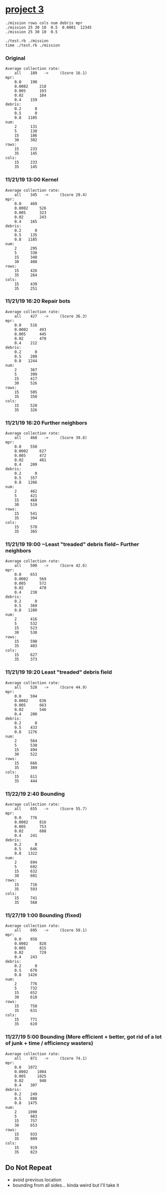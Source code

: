 # [project 3](https://maryash.github.io/135/projects/project_03.html)

```
./mission rows cols num debris mpr
./mission 25 30 10  0.5  0.0001  12345 
./mission 25 30 10  0.5
```

```
./test.rb ./mission
time ./test.rb ./mission
```

### Original 
```
Average collection rate:
	all	   189 	 -> 	(Score 16.1)
mpr:
	0.0	   190
	0.0002	   218
	0.005	   193
	0.02	   184
	0.4	   159
debris:
	0.2	     0
	0.5	     0
	0.8	  1105
num:
	2	   131
	5	   138
	15	   186
	30	   302
rows:
	15	   233
	35	   145
cols:
	15	   233
	35	   145
```

### 11/21/19 13:00 Kernel
```
Average collection rate:
	all	   345 	 -> 	(Score 29.4)
mpr:
	0.0	   469 
	0.0002	   526 
	0.005	   323 
	0.02	   243 
	0.4	   165 
debris:
	0.2	     0 
	0.5	   135 
	0.8	  1185 
num:
	2	   295 
	5	   330 
	15	   348 
	30	   408 
rows:
	15	   426 
	35	   264 
cols:
	15	   439 
	35	   251 
```

### 11/21/19 16:20 Repair bots 
```
Average collection rate:
	all	   427 	 -> 	(Score 36.3)
mpr:
	0.0	   516 
	0.0002	   493 
	0.005	   445 
	0.02	   470 
	0.4	   212 
debris:
	0.2	     0 
	0.5	   288 
	0.8	  1244 
num:
	2	   367 
	5	   399 
	15	   417 
	30	   526 
rows:
	15	   505 
	35	   350 
cols:
	15	   528 
	35	   326 
```

### 11/21/19 16:20 Further neighbors
```
Average collection rate:
	all	   468 	 -> 	(Score 39.8)
mpr:
	0.0	   550 
	0.0002	   627 
	0.005	   472 
	0.02	   481 
	0.4	   209 
debris:
	0.2	     0 
	0.5	   357 
	0.8	  1266 
num:
	2	   462 
	5	   421 
	15	   468 
	30	   519 
rows:
	15	   541 
	35	   394 
cols:
	15	   570 
	35	   365 
```

### 11/21/19 19:00 ~Least "treaded" debris field~ Further neighbors
```
Average collection rate:
	all	   500 	 -> 	(Score 42.6)
mpr:
	0.0	   653 
	0.0002	   569 
	0.005	   572 
	0.02	   470 
	0.4	   238 
debris:
	0.2	     0 
	0.5	   369 
	0.8	  1280 
num:
	2	   416 
	5	   532 
	15	   523 
	30	   530 
rows:
	15	   598 
	35	   403 
cols:
	15	   627 
	35	   373 
```


### 11/21/19 19:20 Least "treaded" debris field
```
Average collection rate:
	all	   528 	 -> 	(Score 44.9)
mpr:
	0.0	   594 
	0.0002	   636 
	0.005	   663 
	0.02	   546 
	0.4	   200 
debris:
	0.2	     0 
	0.5	   433 
	0.8	  1276 
num:
	2	   564 
	5	   530 
	15	   494 
	30	   522 
rows:
	15	   666 
	35	   389 
cols:
	15	   611 
	35	   444 
```

### 11/22/19 2:40 Bounding
```
Average collection rate:
	all	   655 	 -> 	(Score 55.7)
mpr:
	0.0	   776 
	0.0002	   816 
	0.005	   753 
	0.02	   688 
	0.4	   241 
debris:
	0.2	     0 
	0.5	   646 
	0.8	  1322 
num:
	2	   694 
	5	   692 
	15	   632 
	30	   601 
rows:
	15	   716 
	35	   593 
cols:
	15	   741 
	35	   568 
```

### 11/27/19 1:00 Bounding (fixed)
```
Average collection rate:
	all	   695 	 -> 	(Score 59.1)
mpr:
	0.0	   858
	0.0002	   828
	0.005	   815
	0.02	   729
	0.4	   243
debris:
	0.2	     0
	0.5	   670
	0.8	  1426
num:
	2	   776
	5	   732
	15	   652
	30	   618
rows:
	15	   758
	35	   631
cols:
	15	   771
	35	   619
```

### 11/27/19 5:00 Bounding (More efficient + better, got rid of a lot of junk + time / efficiency wasters)
```
Average collection rate:
	all	   871 	 -> 	(Score 74.1)
mpr:
	0.0	  1072 
	0.0002	  1004 
	0.005	  1025 
	0.02	   948 
	0.4	   307 
debris:
	0.2	   249 
	0.5	   888 
	0.8	  1475 
num:
	2	  1090 
	5	   983 
	15	   757 
	30	   653 
rows:
	15	   933 
	35	   809 
cols:
	15	   919 
	35	   823
```

## Do Not Repeat
- avoid previous location
- bounding from all sides... kinda weird but I'll take it
